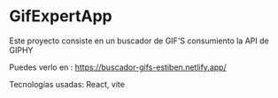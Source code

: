 # GifExpertApp

Este proyecto consiste en un buscador de GIF'S consumiento la API de GIPHY

Puedes verlo en : https://buscador-gifs-estiben.netlify.app/

Tecnologías usadas: React, vite 